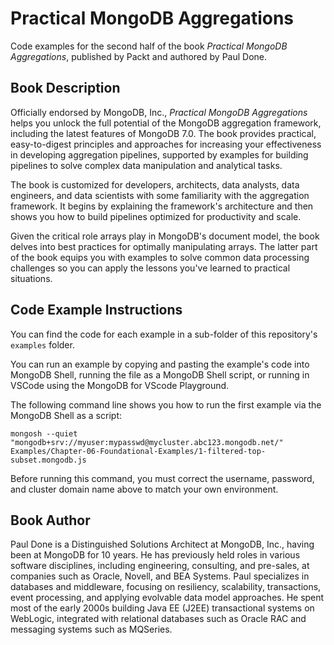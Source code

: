 # Practical MongoDB Aggregations

Code examples for the second half of the book _Practical MongoDB Aggregations_, published by Packt and authored by Paul Done.

## Book Description

Officially endorsed by MongoDB, Inc., _Practical MongoDB Aggregations_ helps you unlock the full potential of the MongoDB aggregation framework, including the latest features of MongoDB 7.0. The book provides practical, easy-to-digest principles and approaches for increasing your effectiveness in developing aggregation pipelines, supported by examples for building pipelines to solve complex data manipulation and analytical tasks.

The book is customized for developers, architects, data analysts, data engineers, and data scientists with some familiarity with the aggregation framework. It begins by explaining the framework's architecture and then shows you how to build pipelines optimized for productivity and scale. 

Given the critical role arrays play in MongoDB's document model, the book delves into best practices for optimally manipulating arrays. The latter part of the book equips you with examples to solve common data processing challenges so you can apply the lessons you've learned to practical situations.

## Code Example Instructions

You can find the code for each example in a sub-folder of this repository's `examples` folder. 

You can run an example by copying and pasting the example's code into MongoDB Shell, running the file as a MongoDB Shell script, or running in VSCode using the MongoDB for VScode Playground.

The following command line shows you how to run the first example via the MongoDB Shell as a script: 

```
mongosh --quiet "mongodb+srv://myuser:mypasswd@mycluster.abc123.mongodb.net/" Examples/Chapter-06-Foundational-Examples/1-filtered-top-subset.mongodb.js
```

Before running this command, you must correct the username, password, and cluster domain name above to match your own environment.

## Book Author

Paul Done is a Distinguished Solutions Architect at MongoDB, Inc., having been at MongoDB for 10 years. He has previously held roles in various software disciplines, including engineering, consulting, and pre-sales, at companies such as Oracle, Novell, and BEA Systems. Paul specializes in databases and middleware, focusing on resiliency, scalability, transactions, event processing, and applying evolvable data model approaches. He spent most of the early 2000s building Java EE (J2EE) transactional systems on WebLogic, integrated with relational databases such as Oracle RAC and messaging systems such as MQSeries.
